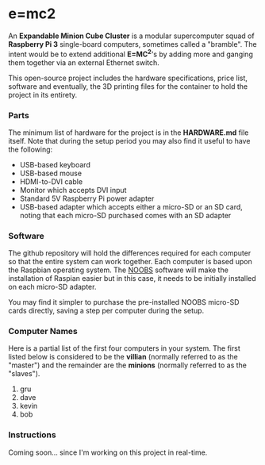 # e=mc2
An **Expandable Minion Cube Cluster** is a modular supercomputer squad of **Raspberry Pi 3** single-board computers, sometimes called a "bramble".  The intent would be to extend additional **E=MC<sup>2</sup>**'s by adding more and ganging them together via an external Ethernet switch.

This open-source project includes the hardware specifications, price list, software and eventually, the 3D printing files for the container to hold the project in its entirety.

### Parts
The minimum list of hardware for the project is in the **HARDWARE.md** file itself.  Note that during the setup period you may also find it useful to have the following:

* USB-based keyboard
* USB-based mouse
* HDMI-to-DVI cable
* Monitor which accepts DVI input
* Standard 5V Raspberry Pi power adapter
* USB-based adapter which accepts either a micro-SD or an SD card, noting that each micro-SD purchased comes with an SD adapter

### Software
The github repository will hold the differences required for each computer so that the entire system can work together.  Each computer is based upon the Raspbian operating system.  The [NOOBS](https://www.raspberrypi.org/documentation/installation/noobs.md) software will make the installation of Raspian easier but in this case, it needs to be initially installed on each micro-SD adapter.

You may find it simpler to purchase the pre-installed NOOBS micro-SD cards directly, saving a step per computer during the setup.

### Computer Names
Here is a partial list of the first four computers in your system.  The first listed below is considered to be the **villian** (normally referred to as the "master") and the remainder are the **minions** (normally referred to as the "slaves").

1. gru
2. dave
3. kevin
4. bob

### Instructions

Coming soon... since I'm working on this project in real-time.